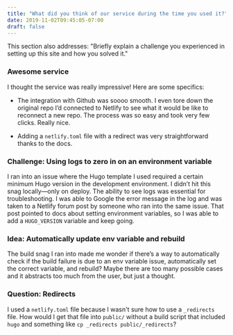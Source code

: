 ```yaml
---
title: "What did you think of our service during the time you used it?"
date: 2019-11-02T09:45:05-07:00
draft: false
---
```


This section also addresses: "Briefly explain a challenge you experienced in setting up this site and how you solved it."

### Awesome service 
I thought the service was really impressive! Here are some specifics:

- The integration with Github was soooo smooth. I even tore down the original repo I’d connected to Netlify to see what it would be like to reconnect a new repo. The process was so easy and took very few clicks. Really nice. 

- Adding a `netlify.toml` file with a redirect was very straightforward thanks to the docs. 

### Challenge: Using logs to zero in on an environment variable
I ran into an issue where the Hugo template I used required a certain minimum Hugo version in the development environment. I didn’t hit this snag locally—only on deploy. The ability to see logs was essential for troubleshooting. I was able to Google the error message in the log and was taken to a Netlify forum post by someone who ran into the same issue. That post pointed to docs about setting environment variables, so I was able to add a `HUGO_VERSION` variable and keep going.

### Idea: Automatically update env variable and rebuild
The build snag I ran into made me wonder if there’s a way to automatically check if the build failure is due to an env variable issue, automatically set the correct variable, and rebuild? Maybe there are too many possible cases and it abstracts too much from the user, but just a thought.

### Question: Redirects
I used a `netlify.toml` file because I wasn't sure how to use a `_redirects` file. How would I get that file into `public/` without a build script that included `hugo` and something like `cp _redirects public/_redirects`?



